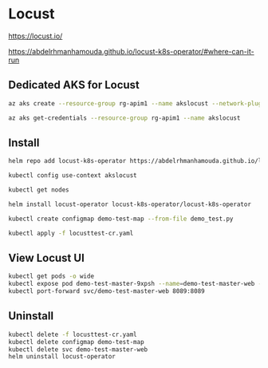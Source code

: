 # Locust

<https://locust.io/>

<https://abdelrhmanhamouda.github.io/locust-k8s-operator/#where-can-it-run>

## Dedicated AKS for Locust

```bash
az aks create --resource-group rg-apim1 --name akslocust --network-plugin azure --node-vm-size Standard_D4s_v5 --node-count 64 --vnet-subnet-id /subscriptions/c9c8ae57-acdb-48a9-99f8-d57704f18dee/resourceGroups/rg-apim1/providers/Microsoft.Network/virtualNetworks/vnet-apim1/subnets/aks-subnet --service-cidr 10.200.0.0/16 --dns-service-ip 10.200.0.100 --enable-azure-monitor-metrics

az aks get-credentials --resource-group rg-apim1 --name akslocust
```

## Install

```bash
helm repo add locust-k8s-operator https://abdelrhmanhamouda.github.io/locust-k8s-operator/

kubectl config use-context akslocust

kubectl get nodes

helm install locust-operator locust-k8s-operator/locust-k8s-operator

kubectl create configmap demo-test-map --from-file demo_test.py

kubectl apply -f locusttest-cr.yaml
```

## View Locust UI

```bash
kubectl get pods -o wide
kubectl expose pod demo-test-master-9xpsh --name=demo-test-master-web --type=NodePort --port=8089
kubectl port-forward svc/demo-test-master-web 8089:8089
```

## Uninstall

```bash
kubectl delete -f locusttest-cr.yaml
kubectl delete configmap demo-test-map
kubectl delete svc demo-test-master-web
helm uninstall locust-operator
```
